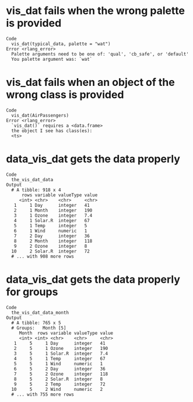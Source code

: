 # vis_dat fails when the wrong palette is provided

    Code
      vis_dat(typical_data, palette = "wat")
    Error <rlang_error>
      Palette arguments need to be one of: 'qual', 'cb_safe', or 'default'
      You palette argument was: `wat`

# vis_dat fails when an object of the wrong class is provided

    Code
      vis_dat(AirPassengers)
    Error <rlang_error>
      `vis_dat()` requires a <data.frame>
      the object I see has class(es):
      <ts>

# data_vis_dat gets the data properly

    Code
      the_vis_dat_data
    Output
      # A tibble: 918 x 4
          rows variable valueType value
         <int> <chr>    <chr>     <chr>
       1     1 Day      integer   41   
       2     1 Month    integer   190  
       3     1 Ozone    integer   7.4  
       4     1 Solar.R  integer   67   
       5     1 Temp     integer   5    
       6     1 Wind     numeric   1    
       7     2 Day      integer   36   
       8     2 Month    integer   118  
       9     2 Ozone    integer   8    
      10     2 Solar.R  integer   72   
      # ... with 908 more rows

# data_vis_dat gets the data properly for groups

    Code
      the_vis_dat_data_month
    Output
      # A tibble: 765 x 5
      # Groups:   Month [5]
         Month  rows variable valueType value
         <int> <int> <chr>    <chr>     <chr>
       1     5     1 Day      integer   41   
       2     5     1 Ozone    integer   190  
       3     5     1 Solar.R  integer   7.4  
       4     5     1 Temp     integer   67   
       5     5     1 Wind     numeric   1    
       6     5     2 Day      integer   36   
       7     5     2 Ozone    integer   118  
       8     5     2 Solar.R  integer   8    
       9     5     2 Temp     integer   72   
      10     5     2 Wind     numeric   2    
      # ... with 755 more rows

